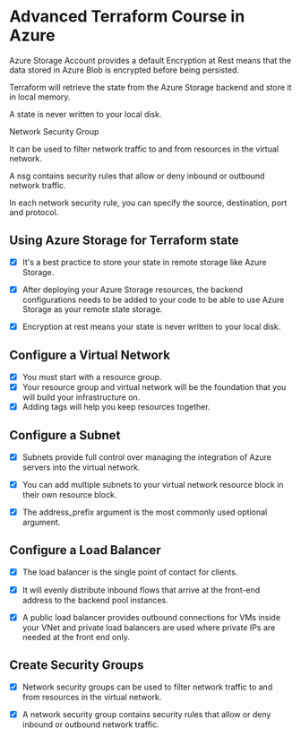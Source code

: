 # Advanced Terraform Course in Azure

Azure Storage Account provides a default Encryption at Rest means that the data stored in Azure Blob is encrypted before being persisted.

Terraform will retrieve the state from the Azure Storage backend and store it in local memory.

A state is never written to your local disk.

Network Security Group

It can be used to filter network traffic to and from resources in the virtual network.

A nsg contains security rules that allow or deny inbound or outbound network traffic.

In each network security rule, you can specify the source, destination, port and protocol.


## Using Azure Storage for Terraform state
- [x] It's a best practice to store your state in remote storage like Azure Storage.
- [x] After deploying your Azure Storage resources, the backend configurations needs to be added to your code to be able to use Azure Storage as your remote state storage.
- [x] Encryption at rest means your state is never written to your local disk.


## Configure a Virtual Network

- [x] You must start with a resource group.
- [x] Your resource group and virtual network will be the foundation that you will build your infrastructure on.
- [x] Adding tags will help you keep resources together.

## Configure a Subnet
- [x] Subnets provide full control over managing the integration of Azure servers into the virtual network.
- [x] You can add multiple subnets to your virtual network resource block in their own resource block.
- [x] The address_prefix argument is the most commonly used optional argument.


## Configure a Load Balancer

- [x] The load balancer is the single point of contact for clients.
- [x] It will evenly distribute inbound flows that arrive at the front-end address to the backend pool instances.
- [x] A public load balancer provides outbound connections for VMs inside your VNet and private load balancers are used where private IPs are needed at the front end only.


## Create Security Groups

- [x] Network security groups can be used to filter network traffic to and from resources in the virtual network.

- [x] A network security group contains security rules that allow or deny inbound or outbound network traffic.